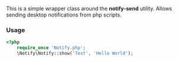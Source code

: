 This is a simple wrapper class around the **notify-send** utility. 
Allows sending desktop notifications from php scripts. 

### Usage
```php
<?php
    require_once 'Notify.php';
    \Notify\Notify::show('Test', 'Hello World');                                                
```
